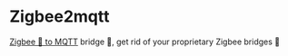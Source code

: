 # Zigbee2mqtt

[Zigbee 🐝 to MQTT](www.zigbee2mqtt.io) bridge 🌉, get rid of your proprietary Zigbee bridges 🔨
